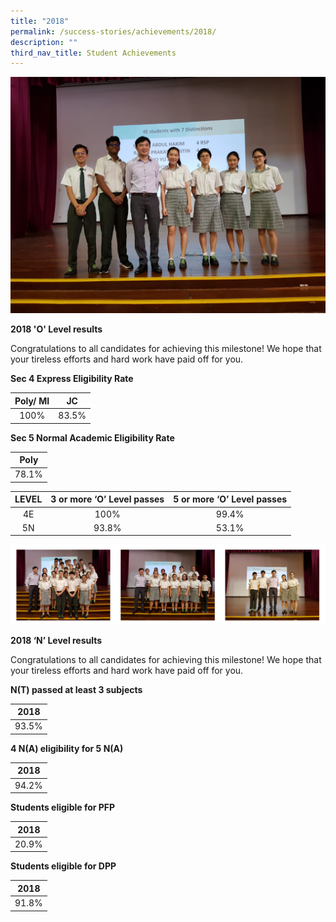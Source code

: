 ```yaml
---
title: "2018"
permalink: /success-stories/achievements/2018/
description: ""
third_nav_title: Student Achievements
---
```

![](/images/Our%20Curriculum/Achievements/2018/Y1.jpg)

**2018 'O' Level results**

Congratulations to all candidates for achieving this milestone! We hope that your tireless efforts and hard work have paid off for you.

**Sec 4 Express Eligibility Rate**

| Poly/ MI |   JC  |
|:--------:|:-----:|
|   100%   | 83.5% |

**Sec 5 Normal Academic Eligibility Rate**

|  Poly |
|:-----:|
| 78.1% |

| LEVEL | 3 or more ‘O’ Level passes | 5 or more ‘O’ Level passes |
|:-----:|:--------------------------:|:--------------------------:|
|   4E  |            100%            |            99.4%           |
|   5N  |            93.8%           |            53.1%           |

![](/images/Our%20Curriculum/Achievements/2018/Y2.png)

**2018 ‘N’ Level results**

Congratulations to all candidates for achieving this milestone! We hope that your tireless efforts and hard work have paid off for you.

**N(T) passed at least 3 subjects**

|  2018 |
|:-----:|
| 93.5% |

**4 N(A) eligibility for 5 N(A)**

|  2018 |
|:-----:|
| 94.2% |

**Students eligible for PFP**

|  2018 |
|:-----:|
| 20.9% |

**Students eligible for DPP**

|  2018 |
|:-----:|
| 91.8% |